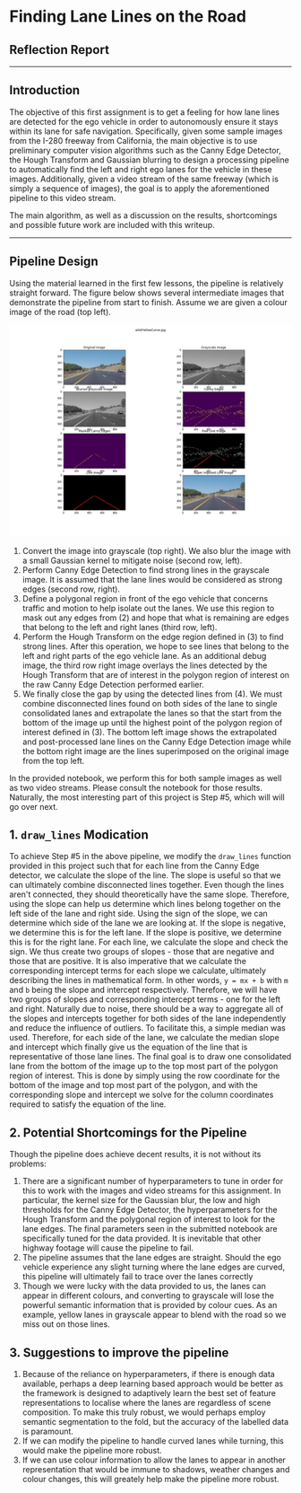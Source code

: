 # **Finding Lane Lines on the Road** 

## Reflection Report

---

## Introduction

The objective of this first assignment is to get a feeling for how lane lines are detected for the ego vehicle in order to autonomously ensure it stays within its lane for safe navigation.  Specifically, given some sample images from the I-280 freeway from California, the main objective is to use preliminary computer vision algorithms such as the Canny Edge Detector, the Hough Transform and Gaussian blurring to design a processing pipeline to automatically find the left and right ego lanes for the vehicle in these images.  Additionally, given a video stream of the same freeway (which is simply a sequence of images), the goal is to apply the aforementioned pipeline to this video stream.

The main algorithm, as well as a discussion on the results, shortcomings and possible future work are included with this writeup.

---

## Pipeline Design

Using the material learned in the first few lessons, the pipeline is relatively straight forward.  The figure below shows several intermediate images that demonstrate the pipeline from start to finish.  Assume we are given a colour image of the road (top left).

![Pipeline Overview][pipeline]

1. Convert the image into grayscale (top right).  We also blur the image with a small Gaussian kernel to mitigate noise (second row, left).
2. Perform Canny Edge Detection to find strong lines in the grayscale image.  It is assumed that the lane lines would be considered as strong edges (second row, right).
3. Define a polygonal region in front of the ego vehicle that concerns traffic and motion to help isolate out the lanes.  We use this region to mask out any edges from (2) and hope that what is remaining are edges that belong to the left and right lanes (third row, left).
4.  Perform the Hough Transform on the edge region defined in (3) to find strong lines.  After this operation, we hope to see lines that belong to the left and right parts of the ego vehicle lane.  As an additional debug image, the third row right image overlays the lines detected by the Hough Transform that are of interest in the polygon region of interest on the raw Canny Edge Detection performed earlier.
5.  We finally close the gap by using the detected lines from (4).  We must combine disconnected lines found on both sides of the lane to single consolidated lanes and extrapolate the lanes so that the start from the bottom of the image up until the highest point of the polygon region of interest defined in (3).  The bottom left image shows the extrapolated and post-processed lane lines on the Canny Edge Detection image while the bottom right image are the lines superimposed on the original image from the top left.

In the provided notebook, we perform this for both sample images as well as two video streams.  Please consult the notebook for those results.  Naturally, the most interesting part of this project is Step #5, which will will go over next.

## 1. `draw_lines` Modication

To achieve Step #5 in the above pipeline, we modify the `draw_lines` function provided in this project such that for each line from the Canny Edge detector, we calculate the slope of the line.  The slope is useful so that we can ultimately combine disconnected lines together.  Even though the lines aren't connected, they should theoretically have the same slope.  Therefore, using the slope can help us determine which lines belong together on the left side of the lane and right side.  Using the sign of the slope, we can determine which side of the lane we are looking at.  If the slope is negative, we determine this is for the left lane.  If the slope is positive, we determine this is for the right lane.  For each line, we calculate the slope and check the sign.  We thus create two groups of slopes - those that are negative and those that are positive.  It is also imperative that we calculate the corresponding intercept terms for each slope we calculate, ultimately describing the lines in mathematical form.  In other words, `y = mx + b` with `m` and `b` being the slope and intercept respectively.  Therefore, we will have two groups of slopes and corresponding intercept terms - one for the left and right.  Naturally due to noise, there should be a way to aggregate all of the slopes and intercepts together for both sides of the lane independently and reduce the influence of outliers.  To facilitate this, a simple median was used.  Therefore, for each side of the lane, we calculate the median slope and intercept which finally give us the equation of the line that is representative of those lane lines.  The final goal is to draw one consolidated lane from the bottom of the image up to the top most part of the polygon region of interest.  This is done by simply using the row coordinate for the bottom of the image and top most part of the polygon, and with the corresponding slope and intercept we solve for the column coordinates required to satisfy the equation of the line.  

## 2. Potential Shortcomings for the Pipeline

Though the pipeline does achieve decent results, it is not without its problems:

1. There are a significant number of hyperparameters to tune in order for this to work with the images and video streams for this assignment.  In particular, the kernel size for the Gaussian blur, the low and high thresholds for the Canny Edge Detector, the hyperparameters for the Hough Transform and the polygonal region of interest to look for the lane edges.  The final parameters seen in the submitted notebook are specifically tuned for the data provided.  It is inevitable that other highway footage will cause the pipeline to fail.
2. The pipeline assumes that the lane edges are straight.  Should the ego vehicle experience any slight turning where the lane edges are curved, this pipeline will ultimately fail to trace over the lanes correctly
3. Though we were lucky with the data provided to us, the lanes can appear in different colours, and converting to grayscale will lose the powerful semantic information that is provided by colour cues.  As an example, yellow lanes in grayscale appear to blend with the road so we miss out on those lines.

## 3. Suggestions to improve the pipeline

1. Because of the reliance on hyperparameters, if there is enough data available, perhaps a deep learning based approach would be better as the framework is designed to adaptively learn the best set of feature representations to localise where the lanes are regardless of scene composition.  To make this truly robust, we would perhaps employ semantic segmentation to the fold, but the accuracy of the labelled data is paramount.
2. If we can modify the pipeline to handle curved lanes while turning, this would make the pipeline more robust.
3.  If we can use colour information to allow the lanes to appear in another representation that would be immune to shadows, weather changes and colour changes, this will greately help make the pipeline more robust.

[//]: # (Image References)

[pipeline]: ./images_for_report/debug_plot_solidYellowCurve.jpg "Pipeline Overview"